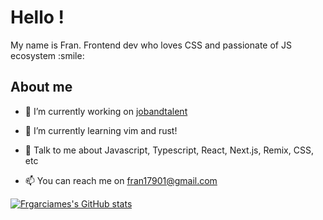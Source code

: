 <h1> Hello !</h1>

<div size='20px'>My name is Fran. Frontend dev who loves CSS and passionate of JS ecosystem :smile: 
</div>

<h2> About me </h2>

- 🔭 I’m currently working on <a href="https://github.com/jobandtalent">jobandtalent</a>

- 🌱 I’m currently learning vim and rust!

- 💬 Talk to me about Javascript, Typescript, React, Next.js, Remix, CSS, etc 

- 📫 You can reach me on fran17901@gmail.com

[![Frgarciames's GitHub stats](https://github-readme-stats.vercel.app/api?username=frgarciames&show_icons=true&bg_color=30,196463,604e95&title_color=fff&icon_color=ffeb3b&text_color=fff)](https://github.com/frgarciames)
